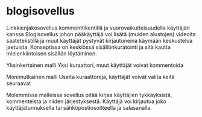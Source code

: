 # blogisovellus
Linkkienjakosovellus kommenttikentillä ja vuorovaikutteisuudella käyttäjän kanssa
Blogisovellus johon pääkäyttäjä voi lisätä (muiden alustojen) videoita saatetekstillä ja muut käyttäjät pystyvät kirjautuneina käymään keskustelua jaetuista.
Konseptissa on keskiössä sisällönkuratointi ja sitä kautta mielenkiintoisen sisällön löytäminen.

Yksinkertainen malli
Yksi kuraattori, muut käyttäjät voivat kommentoida

Monimutkainen malli
Useita kuraattoreja, käyttäjät voivat valita keitä seuraavat

Molemmissa malleissa sovellus pitää kirjaa käyttäjien tykkäyksistä, kommenteista ja niiden järjestyksestä.
Käyttäjä voi kirjautua joko käyttäjätunnuksella tai sähköpostiosoitteella ja salasanalla.

